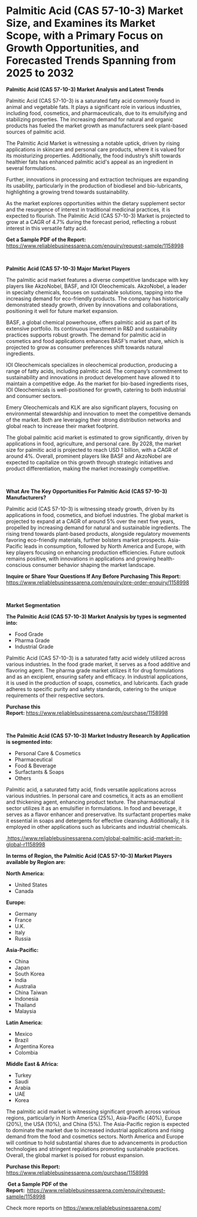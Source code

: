 <p><h1>Palmitic Acid (CAS 57-10-3) Market Size, and Examines its Market Scope, with a Primary Focus on Growth Opportunities, and Forecasted Trends Spanning from 2025 to 2032</h1></p><p><strong>Palmitic Acid (CAS 57-10-3) Market Analysis and Latest Trends</strong></p>
<p><p>Palmitic Acid (CAS 57-10-3) is a saturated fatty acid commonly found in animal and vegetable fats. It plays a significant role in various industries, including food, cosmetics, and pharmaceuticals, due to its emulsifying and stabilizing properties. The increasing demand for natural and organic products has fueled the market growth as manufacturers seek plant-based sources of palmitic acid.</p><p>The Palmitic Acid Market is witnessing a notable uptick, driven by rising applications in skincare and personal care products, where it is valued for its moisturizing properties. Additionally, the food industry’s shift towards healthier fats has enhanced palmitic acid's appeal as an ingredient in several formulations. </p><p>Further, innovations in processing and extraction techniques are expanding its usability, particularly in the production of biodiesel and bio-lubricants, highlighting a growing trend towards sustainability. </p><p>As the market explores opportunities within the dietary supplement sector and the resurgence of interest in traditional medicinal practices, it is expected to flourish. The Palmitic Acid (CAS 57-10-3) Market is projected to grow at a CAGR of 4.7% during the forecast period, reflecting a robust interest in this versatile fatty acid.</p></p>
<p><strong>Get a Sample PDF of the Report:&nbsp;</strong> <a href="https://www.reliablebusinessarena.com/enquiry/request-sample/1158998?utm_campaign=3221&utm_medium=2&utm_source=Github&utm_content=ia&utm_term=22032025&utm_id=palmitic-acid-cas-57-10-3">https://www.reliablebusinessarena.com/enquiry/request-sample/1158998</a></p>
<p>&nbsp;</p>
<p><strong>Palmitic Acid (CAS 57-10-3) Major Market Players</strong></p>
<p><p>The palmitic acid market features a diverse competitive landscape with key players like AkzoNobel, BASF, and IOI Oleochemicals. AkzoNobel, a leader in specialty chemicals, focuses on sustainable solutions, tapping into the increasing demand for eco-friendly products. The company has historically demonstrated steady growth, driven by innovations and collaborations, positioning it well for future market expansion.</p><p>BASF, a global chemical powerhouse, offers palmitic acid as part of its extensive portfolio. Its continuous investment in R&D and sustainability practices supports robust growth. The demand for palmitic acid in cosmetics and food applications enhances BASF’s market share, which is projected to grow as consumer preferences shift towards natural ingredients.</p><p>IOI Oleochemicals specializes in oleochemical production, producing a range of fatty acids, including palmitic acid. The company’s commitment to sustainability and innovations in product development have allowed it to maintain a competitive edge. As the market for bio-based ingredients rises, IOI Oleochemicals is well-positioned for growth, catering to both industrial and consumer sectors.</p><p>Emery Oleochemicals and KLK are also significant players, focusing on environmental stewardship and innovation to meet the competitive demands of the market. Both are leveraging their strong distribution networks and global reach to increase their market footprint.</p><p>The global palmitic acid market is estimated to grow significantly, driven by applications in food, agriculture, and personal care. By 2028, the market size for palmitic acid is projected to reach USD 1 billion, with a CAGR of around 4%. Overall, prominent players like BASF and AkzoNobel are expected to capitalize on this growth through strategic initiatives and product differentiation, making the market increasingly competitive.</p></p>
<p>&nbsp;</p>
<p><strong>What Are The Key Opportunities For Palmitic Acid (CAS 57-10-3) Manufacturers?</strong></p>
<p><p>Palmitic acid (CAS 57-10-3) is witnessing steady growth, driven by its applications in food, cosmetics, and biofuel industries. The global market is projected to expand at a CAGR of around 5% over the next five years, propelled by increasing demand for natural and sustainable ingredients. The rising trend towards plant-based products, alongside regulatory movements favoring eco-friendly materials, further bolsters market prospects. Asia-Pacific leads in consumption, followed by North America and Europe, with key players focusing on enhancing production efficiencies. Future outlook remains positive, with innovations in applications and growing health-conscious consumer behavior shaping the market landscape.</p></p>
<p><strong>Inquire or Share Your Questions If Any Before Purchasing This Report:</strong> <a href="https://www.reliablebusinessarena.com/enquiry/pre-order-enquiry/1158998?utm_campaign=3221&utm_medium=2&utm_source=Github&utm_content=ia&utm_term=22032025&utm_id=palmitic-acid-cas-57-10-3">https://www.reliablebusinessarena.com/enquiry/pre-order-enquiry/1158998</a></p>
<p>&nbsp;</p>
<p><strong>Market Segmentation</strong></p>
<p><strong>The Palmitic Acid (CAS 57-10-3) Market Analysis by types is segmented into:</strong></p>
<p><ul><li>Food Grade</li><li>Pharma Grade</li><li>Industrial Grade</li></ul></p>
<p><p>Palmitic Acid (CAS 57-10-3) is a saturated fatty acid widely utilized across various industries. In the food grade market, it serves as a food additive and flavoring agent. The pharma grade market utilizes it for drug formulations and as an excipient, ensuring safety and efficacy. In industrial applications, it is used in the production of soaps, cosmetics, and lubricants. Each grade adheres to specific purity and safety standards, catering to the unique requirements of their respective sectors.</p></p>
<p><strong>Purchase this Report:&nbsp;</strong><a href="https://www.reliablebusinessarena.com/purchase/1158998?utm_campaign=3221&utm_medium=2&utm_source=Github&utm_content=ia&utm_term=22032025&utm_id=palmitic-acid-cas-57-10-3">https://www.reliablebusinessarena.com/purchase/1158998</a></p>
<p>&nbsp;</p>
<p><strong>The Palmitic Acid (CAS 57-10-3) Market Industry Research by Application is segmented into:</strong></p>
<p><ul><li>Personal Care & Cosmetics</li><li>Pharmaceutical</li><li>Food & Beverage</li><li>Surfactants & Soaps</li><li>Others</li></ul></p>
<p><p>Palmitic acid, a saturated fatty acid, finds versatile applications across various industries. In personal care and cosmetics, it acts as an emollient and thickening agent, enhancing product texture. The pharmaceutical sector utilizes it as an emulsifier in formulations. In food and beverage, it serves as a flavor enhancer and preservative. Its surfactant properties make it essential in soaps and detergents for effective cleansing. Additionally, it is employed in other applications such as lubricants and industrial chemicals.</p></p>
<p><a href="https://www.reliablebusinessarena.com/global-palmitic-acid-market-in-global-r1158998?utm_campaign=3221&utm_medium=2&utm_source=Github&utm_content=ia&utm_term=22032025&utm_id=palmitic-acid-cas-57-10-3">&nbsp;https://www.reliablebusinessarena.com/global-palmitic-acid-market-in-global-r1158998</a></p>
<p><strong>In terms of Region, the Palmitic Acid (CAS 57-10-3) Market Players available by Region are:</strong></p>
<p>
    <p> <strong> North America: </strong>
        <ul>
            <li>United States</li>
            <li>Canada</li>
        </ul>
        </p> 
    <p> <strong> Europe: </strong>
        <ul>
            <li>Germany</li>
            <li>France</li>
            <li>U.K.</li>
            <li>Italy</li>
            <li>Russia</li>
        </ul>
        </p> 
    <p> <strong> Asia-Pacific: </strong>
        <ul>
            <li>China</li>
            <li>Japan</li>
            <li>South Korea</li>
            <li>India</li>
            <li>Australia</li>
            <li>China Taiwan</li>
            <li>Indonesia</li>
            <li>Thailand</li>
            <li>Malaysia</li>
        </ul>
        </p> 
    <p> <strong> Latin America: </strong>
        <ul>
            <li>Mexico</li>
            <li>Brazil</li>
            <li>Argentina Korea</li>
            <li>Colombia</li>
        </ul>
        </p> 
    <p> <strong> Middle East & Africa: </strong>
        <ul>
            <li>Turkey</li>
            <li>Saudi</li>
            <li>Arabia</li>
            <li>UAE</li>
            <li>Korea</li>
        </ul>
    </p>
    </p>
<p><p>The palmitic acid market is witnessing significant growth across various regions, particularly in North America (25%), Asia-Pacific (40%), Europe (20%), the USA (10%), and China (5%). The Asia-Pacific region is expected to dominate the market due to increased industrial applications and rising demand from the food and cosmetics sectors. North America and Europe will continue to hold substantial shares due to advancements in production technologies and stringent regulations promoting sustainable practices. Overall, the global market is poised for robust expansion.</p></p>
<p><strong>Purchase this Report: </strong><a href="https://www.reliablebusinessarena.com/purchase/1158998?utm_campaign=3221&utm_medium=2&utm_source=Github&utm_content=ia&utm_term=22032025&utm_id=palmitic-acid-cas-57-10-3">https://www.reliablebusinessarena.com/purchase/1158998</a></p>
<p>&nbsp;<strong>Get a Sample PDF of the Report:&nbsp;&nbsp;</strong><a href="https://www.reliablebusinessarena.com/enquiry/request-sample/1158998?utm_campaign=3221&utm_medium=2&utm_source=Github&utm_content=ia&utm_term=22032025&utm_id=palmitic-acid-cas-57-10-3">https://www.reliablebusinessarena.com/enquiry/request-sample/1158998</a></p>
<p><strong></strong></p>
<p>Check more reports on <a href="https://www.reliablebusinessarena.com/?utm_campaign=3221&utm_medium=2&utm_source=Github&utm_content=ia&utm_term=22032025&utm_id=palmitic-acid-cas-57-10-3">https://www.reliablebusinessarena.com/</a></p>